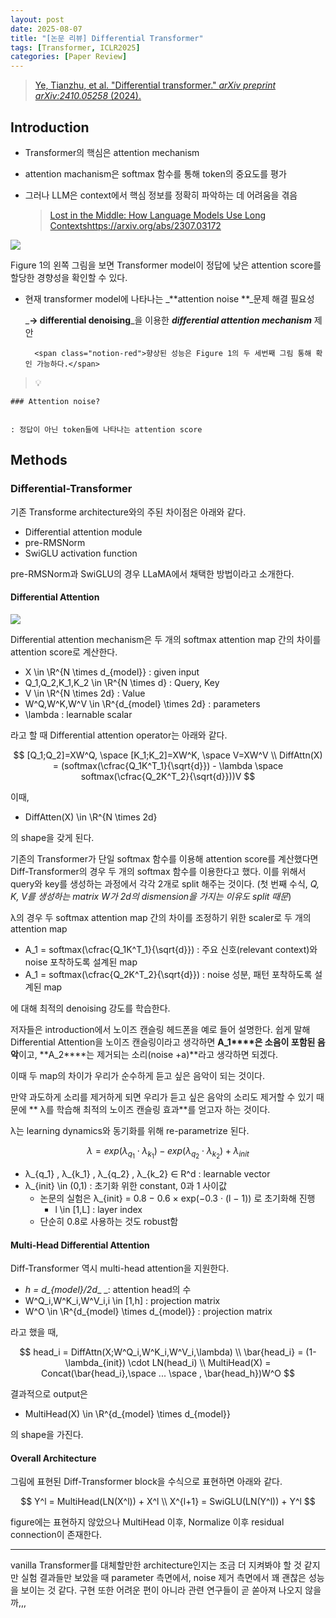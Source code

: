```yaml
---
layout: post
date: 2025-08-07
title: "[논문 리뷰] Differential Transformer"
tags: [Transformer, ICLR2025]
categories: [Paper Review]
---
```


> [Ye, Tianzhu, et al. "Differential transformer." ](https://arxiv.org/abs/2410.05258)[_arXiv preprint arXiv:2410.05258_](https://arxiv.org/abs/2410.05258)[ (2024).](https://arxiv.org/abs/2410.05258)



## Introduction

- Transformer의 핵심은 attention mechanism
- attention machanism은 softmax 함수를 통해 token의 중요도를 평가
- 그러나 LLM은 context에서 핵심 정보를 정확히 파악하는 데 어려움을 겪음

	> [Lost in the Middle: How Language Models Use Long Contextshttps://arxiv.org/abs/2307.03172](https://arxiv.org/abs/2307.03172)


![](https://prod-files-secure.s3.us-west-2.amazonaws.com/542b861c-36a8-4051-84e5-8804b6728dba/9083ea56-691a-4752-ae26-47f403431ac8/image.png?X-Amz-Algorithm=AWS4-HMAC-SHA256&X-Amz-Content-Sha256=UNSIGNED-PAYLOAD&X-Amz-Credential=ASIAZI2LB466WY4UGO5X%2F20250823%2Fus-west-2%2Fs3%2Faws4_request&X-Amz-Date=20250823T220048Z&X-Amz-Expires=3600&X-Amz-Security-Token=IQoJb3JpZ2luX2VjEN7%2F%2F%2F%2F%2F%2F%2F%2F%2F%2FwEaCXVzLXdlc3QtMiJGMEQCIHk%2FexDeuYmU2WeLqRf8xKiDIfVb1cgJd4vXqHEEPghTAiAJ8Qpgoz1l9A4z1uFJlvgn0WnBPlKsr5ZS%2BKH5BS0IVSr%2FAwg3EAAaDDYzNzQyMzE4MzgwNSIM3BJidwQXqwEZXv8tKtwDTErAnFniwQM8i%2BN3F1WG6dSzVRa368JIjpSmAUAXlo86JV5Q2%2Bdf%2Bxl88StYthmED%2FkpGfvbHi%2FqsZXK4VJNbgPJzytIHz54LbMM%2FmejMCTxJQDP7nBTTKCa3YraYu69QdnRKDJ0cgTAtskEtovQybqwA1qID1Fo0dCatqPO6JgGA0i%2FPSHF4UGs2EyI%2B45WCjM3hWQC1%2BEeR3aeOiiWlbqO2%2B6Vlvntasg84P34HcxmHDANuSSvB9o3dWw4%2Bp9%2BRxsoJzO1ErWkXFILVEAZbiaUA%2BQjfFSJ7TRGUhqKWpujcPm6ExpEby7LBBrWhLOqL1f31BUIVhHwIu8RO16i%2BebSQL8kjwgUQqBiOWKdjO8vXPD0dRlGbRLaAI0rMT3PWGsU7ROSJADa%2BPFvQKlqNFKP4jZpScOiOGq2yMjyennivpOZRmwpK7Blh1qQQy80hJX4JaleNLXahCWLKp%2BeMwcGHifFFY%2B5yUq5HvAV%2FDfo%2BwQCW7M0aHQTtVstPOdxvom6YfpXfA7npVM8blOrAWmEEs4S634gfeHV7SaHwypx6zrfqAnmx8wSGvTOGQWfLiFidz0wKjfDVL%2BjxeOSj7Gkd%2BTvG3Z9KaZLsFaCRGjidxRYT6zGQcWs8jkw4%2BaoxQY6pgEh4bwyDmu%2FGrSWgaxOrov0deKDinEW1UhySpoYmUI2OpgWiO2kgitjZlv4YoKwldKFXWWblbhpweBCwwr%2FYIsXo6KnV14A3Wa83q04y6e9rotBrfQdeDlNxjll30xJRtrm%2BmK6Gp0YlzvchAxqrVh%2Fcsds5iVVtuhiFb2cSSszciCmXtbpYhNYfd6hSQPfJNkM4AEkJlYHueisFC%2Bqb6aJeNZQEfoT&X-Amz-Signature=16b58401da7963812c514bd6514843ed79dcfbcadfe56e94a49d78724839c8d2&X-Amz-SignedHeaders=host&x-amz-checksum-mode=ENABLED&x-id=GetObject)


Figure 1의 왼쪽 그림을 보면 Transformer model이 정답에 낮은 attention score를 할당한 경향성을 확인할 수 있다.

- 현재 transformer model에 나타나는 _**attention noise **_문제 해결 필요성

	_**→ differential denoising**_을 이용한 _**differential attention mechanism**_ 제안


		<span class="notion-red">향상된 성능은 Figure 1의 두 세번째 그림 통해 확인 가능하다.</span>


> 💡 


	### Attention noise?


	: 정답이 아닌 token들에 나타나는 attention score



## Methods



### Differential-Transformer


기존 Transforme architecture와의 주된 차이점은 아래와 같다.

- Differential attention module
- pre-RMSNorm
- SwiGLU activation function

pre-RMSNorm과 SwiGLU의 경우 LLaMA에서 채택한 방법이라고 소개한다.



#### Differential Attention


![](https://prod-files-secure.s3.us-west-2.amazonaws.com/542b861c-36a8-4051-84e5-8804b6728dba/116d70b2-1963-4810-9167-f4c7d8a06e8f/image.png?X-Amz-Algorithm=AWS4-HMAC-SHA256&X-Amz-Content-Sha256=UNSIGNED-PAYLOAD&X-Amz-Credential=ASIAZI2LB466WY4UGO5X%2F20250823%2Fus-west-2%2Fs3%2Faws4_request&X-Amz-Date=20250823T220048Z&X-Amz-Expires=3600&X-Amz-Security-Token=IQoJb3JpZ2luX2VjEN7%2F%2F%2F%2F%2F%2F%2F%2F%2F%2FwEaCXVzLXdlc3QtMiJGMEQCIHk%2FexDeuYmU2WeLqRf8xKiDIfVb1cgJd4vXqHEEPghTAiAJ8Qpgoz1l9A4z1uFJlvgn0WnBPlKsr5ZS%2BKH5BS0IVSr%2FAwg3EAAaDDYzNzQyMzE4MzgwNSIM3BJidwQXqwEZXv8tKtwDTErAnFniwQM8i%2BN3F1WG6dSzVRa368JIjpSmAUAXlo86JV5Q2%2Bdf%2Bxl88StYthmED%2FkpGfvbHi%2FqsZXK4VJNbgPJzytIHz54LbMM%2FmejMCTxJQDP7nBTTKCa3YraYu69QdnRKDJ0cgTAtskEtovQybqwA1qID1Fo0dCatqPO6JgGA0i%2FPSHF4UGs2EyI%2B45WCjM3hWQC1%2BEeR3aeOiiWlbqO2%2B6Vlvntasg84P34HcxmHDANuSSvB9o3dWw4%2Bp9%2BRxsoJzO1ErWkXFILVEAZbiaUA%2BQjfFSJ7TRGUhqKWpujcPm6ExpEby7LBBrWhLOqL1f31BUIVhHwIu8RO16i%2BebSQL8kjwgUQqBiOWKdjO8vXPD0dRlGbRLaAI0rMT3PWGsU7ROSJADa%2BPFvQKlqNFKP4jZpScOiOGq2yMjyennivpOZRmwpK7Blh1qQQy80hJX4JaleNLXahCWLKp%2BeMwcGHifFFY%2B5yUq5HvAV%2FDfo%2BwQCW7M0aHQTtVstPOdxvom6YfpXfA7npVM8blOrAWmEEs4S634gfeHV7SaHwypx6zrfqAnmx8wSGvTOGQWfLiFidz0wKjfDVL%2BjxeOSj7Gkd%2BTvG3Z9KaZLsFaCRGjidxRYT6zGQcWs8jkw4%2BaoxQY6pgEh4bwyDmu%2FGrSWgaxOrov0deKDinEW1UhySpoYmUI2OpgWiO2kgitjZlv4YoKwldKFXWWblbhpweBCwwr%2FYIsXo6KnV14A3Wa83q04y6e9rotBrfQdeDlNxjll30xJRtrm%2BmK6Gp0YlzvchAxqrVh%2Fcsds5iVVtuhiFb2cSSszciCmXtbpYhNYfd6hSQPfJNkM4AEkJlYHueisFC%2Bqb6aJeNZQEfoT&X-Amz-Signature=56f134a31687560ab1f1527b56a33348850f9b301e6b38b7303b58164b5ff026&X-Amz-SignedHeaders=host&x-amz-checksum-mode=ENABLED&x-id=GetObject)


Differential attention mechanism은 두 개의 softmax attention map 간의 차이를 attention score로 계산한다.

- X \in \R^{N \times d\_{model}} : given input
- Q\_1,Q\_2,K\_1,K\_2 \in \R^{N \times d} : Query, Key
- V \in \R^{N \times 2d} : Value
- W^Q,W^K,W^V \in \R^{d\_{model} \times 2d} : parameters
- \lambda : learnable scalar

라고 할 때 Differential attention operator는 아래와 같다.


$$
[Q_1;Q_2]=XW^Q, \space [K_1;K_2]=XW^K, \space V=XW^V \\
DiffAttn(X) = (softmax(\cfrac{Q_1K^T_1}{\sqrt{d}}) - \lambda \space softmax(\cfrac{Q_2K^T_2}{\sqrt{d}}))V
$$


이때,

- DiffAtten(X) \in \R^{N \times 2d}

의 shape을 갖게 된다.


기존의 Transformer가 단일 softmax 함수를 이용해 attention score를 계산했다면 Diff-Transformer의 경우 두 개의 softmax 함수를 이용한다고 했다. 이를 위해서 query와 key를 생성하는 과정에서 각각 2개로 split 해주는 것이다. <span class="notion-red">(첫 번째 수식, </span><span class="notion-red">_Q, K, V를 생성하는 matrix W가 2d의 dismension을 가지는 이유도 split 때문_</span><span class="notion-red">)</span>


 λ의 경우 두 softmax attention map 간의 차이를 조정하기 위한 scaler로 두 개의 attention map

- A\_1 = softmax(\cfrac{Q\_1K^T\_1}{\sqrt{d}}) : 주요 신호(relevant context)와 noise 포착하도록 설계된 map
- A\_1 = softmax(\cfrac{Q\_2K^T\_2}{\sqrt{d}}) : noise 성분, 패턴 포착하도록 설계된 map 

에 대해 최적의 denoising 강도를 학습한다.


저자들은 introduction에서 노이즈 캔슬링 헤드폰을 예로 들어 설명한다. 쉽게 말해 Differential Attention을 노이즈 캔슬링이라고 생각하면 **A\_1****은 소음이 포함된 음악**이고, **A\_2****는 제거되는 소리(noise +a)**라고 생각하면 되겠다. 


이때 두 map의 차이가 우리가 순수하게 듣고 싶은 음악이 되는 것이다. 


만약 과도하게 소리를 제거하게 되면 우리가 듣고 싶은 음악의 소리도 제거할 수 있기 때문에 ** λ를 학습해 최적의 노이즈 캔슬링 효과**를 얻고자 하는 것이다.


λ는 learning dynamics와 동기화를 위해 re-parametrize 된다.


$$
\lambda = exp(\lambda_{q_1} \cdot \lambda_{k_1}) - exp(\lambda_{q_2} \cdot \lambda_{k_2}) + \lambda_{init}
$$

- λ\_{q\_1} , λ\_{k\_1} , λ\_{q\_2} , λ\_{k\_2} ∈ R^d : learnable vector
- λ\_{init} \in (0,1) : 초기화 위한 constant, 0과 1 사이값
	- 논문의 실험은 λ\_{init} = 0.8 − 0.6 × exp(−0.3 · (l − 1)) 로 초기화해 진행
		- l \in [1,L] : layer index
	- 단순히 0.8로 사용하는 것도 robust함


#### **Multi-Head Differential Attention**


Diff-Transformer 역시 multi-head attention을 지원한다.

- _h = d\_{model}/2d__ _: attention head의 수
- W^Q\_i,W^K\_i,W^V\_i,i \in [1,h] : projection matrix
- W^O \in \R^{d\_{model} \times d\_{model}} : projection matrix

라고 했을 때,


$$
head_i = DiffAttn(X;W^Q_i,W^K_i,W^V_i,\lambda) \\
\bar{head_i} = (1-\lambda_{init}) \cdot LN(head_i) \\
MultiHead(X) = Concat(\bar{head_i},\space ... \space , \bar{head_h})W^O
$$


결과적으로 output은

- MultiHead(X) \in \R^{d\_{model} \times d\_{model}}

의 shape을 가진다.



#### Overall Architecture


그림에 표현된 Diff-Transformer block을 수식으로 표현하면 아래와 같다.


$$
Y^l = MultiHead(LN(X^l)) + X^l \\
X^{l+1} = SwiGLU(LN(Y^l)) + Y^l
$$


figure에는 표현하지 않았으나 MultiHead 이후, Normalize 이후 residual connection이 존재한다.


---


vanilla Transformer를 대체할만한 architecture인지는 조금 더 지켜봐야 할 것 같지만 실험 결과들만 보았을 때 parameter 측면에서, noise 제거 측면에서 꽤 괜찮은 성능을 보이는 것 같다. 구현 또한 어려운 편이 아니라 관련 연구들이 곧 쏟아져 나오지 않을까,,,

